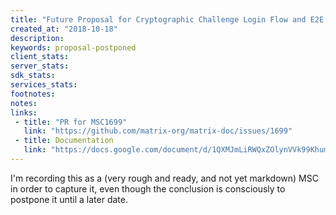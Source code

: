 ```yaml
---
title: "Future Proposal for Cryptographic Challenge Login Flow and E2E Key Backup Recovery"
created_at: "2018-10-18"
description:
keywords: proposal-postponed
client_stats:
server_stats:
sdk_stats:
services_stats:
footnotes:
notes:
links:
 - title: "PR for MSC1699"
   link: "https://github.com/matrix-org/matrix-doc/issues/1699"
 - title: Documentation
   link: "https://docs.google.com/document/d/1QXMJmLiRWQxZOlynVVk99KhumlM7-7bTrGatBG0AQfU/edit#heading=h.apnhwogtw3jb"
---
```


I'm recording this as a (very rough and ready, and not yet markdown) MSC in order to capture it, even though the conclusion is consciously to postpone it until a later date.
